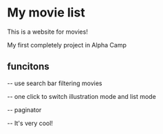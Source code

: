 # My movie list 

This is a website for movies! 

My first completely project in Alpha Camp 

## funcitons

-- use search bar filtering movies

-- one click to switch illustration mode and list mode

-- paginator

-- It's very cool!  